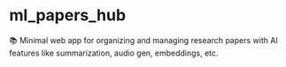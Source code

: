 # ml_papers_hub
📚 Minimal web app for organizing and managing research papers with AI features like summarization, audio gen, embeddings, etc.
